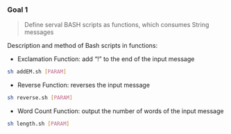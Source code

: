 ### Goal 1

> Define serval BASH scripts as functions, which consumes String messages

Description and method of Bash scripts in functions:

* Exclamation Function: add “!” to the end of the input message
  
```bash
sh addEM.sh [PARAM]
```

* Reverse Function: reverses the input message
  
```bash
sh reverse.sh [PARAM]
```

* Word Count Function: output the number of words of the input message  

```bash
sh length.sh [PARAM]
```

